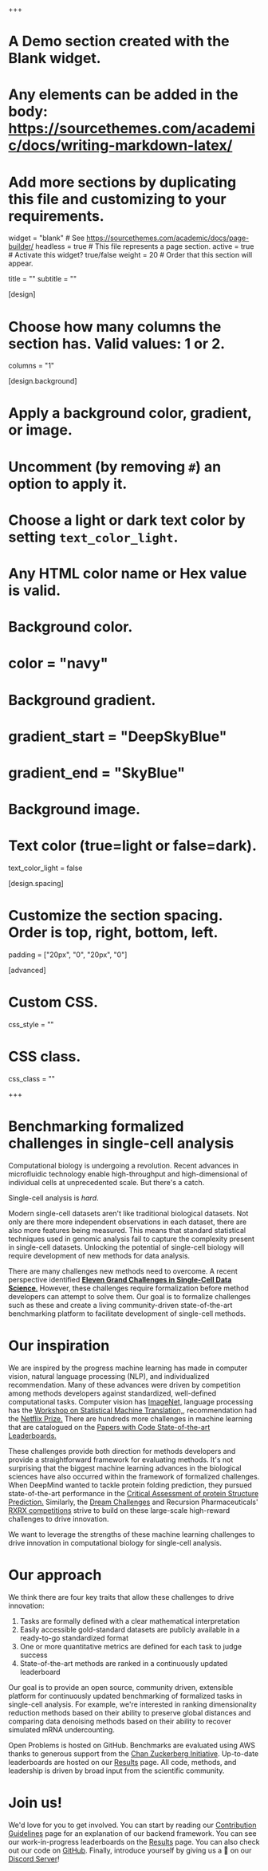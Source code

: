 +++
# A Demo section created with the Blank widget.
# Any elements can be added in the body: https://sourcethemes.com/academic/docs/writing-markdown-latex/
# Add more sections by duplicating this file and customizing to your requirements.

widget = "blank"  # See https://sourcethemes.com/academic/docs/page-builder/
headless = true  # This file represents a page section.
active = true  # Activate this widget? true/false
weight = 20  # Order that this section will appear.

title = ""
subtitle = ""

[design]
  # Choose how many columns the section has. Valid values: 1 or 2.
  columns = "1"

[design.background]
  # Apply a background color, gradient, or image.
  #   Uncomment (by removing `#`) an option to apply it.
  #   Choose a light or dark text color by setting `text_color_light`.
  #   Any HTML color name or Hex value is valid.

  # Background color.
  # color = "navy"

  # Background gradient.
  # gradient_start = "DeepSkyBlue"
  # gradient_end = "SkyBlue"

  # Background image.


  # Text color (true=light or false=dark).
  text_color_light = false

[design.spacing]
  # Customize the section spacing. Order is top, right, bottom, left.
  padding = ["20px", "0", "20px", "0"]

[advanced]
 # Custom CSS.
 css_style = ""

 # CSS class.
 css_class = ""


+++
# Benchmarking formalized challenges in single-cell analysis

Computational biology is undergoing a revolution. Recent advances in microfluidic technology enable high-throughput and high-dimensional of individual cells at unprecedented scale. But there's a catch.

Single-cell analysis is _hard_.

Modern single-cell datasets aren't like traditional biological datasets. Not only are there more independent observations in each dataset, there are also more features being measured. This means that standard statistical techniques used in genomic analysis fail to capture the complexity present in single-cell datasets. Unlocking the potential of single-cell biology will require development of new methods for data analysis.

There are many challenges new methods need to overcome. A recent perspective identified [**Eleven Grand Challenges in Single-Cell Data Science**.](https://doi.org/10.1186/s13059-020-1926-6) However, these challenges require formalization before method developers can attempt to solve them. Our goal is to formalize challenges such as these and create a living community-driven state-of-the-art benchmarking platform to facilitate development of single-cell methods.

# Our inspiration

We are inspired by the progress machine learning has made in computer vision, natural language processing (NLP), and individualized recommendation. Many of these advances were driven by competition among methods developers against standardized, well-defined computational tasks. Computer vision has [ImageNet,](www.image-net.org/) language processing has the [Workshop on Statistical Machine Translation,](http://www.statmt.org), recommendation had the [Netflix Prize.](https://en.wikipedia.org/wiki/Netflix_Prize) There are hundreds more challenges in machine learning that are catalogued on the [Papers with Code State-of-the-art Leaderboards.](https://paperswithcode.com/sota)

These challenges provide both direction for methods developers and provide a straightforward framework for evaluating methods. It's not surprising that the biggest machine learning advances in the biological sciences have also occurred within the framework of formalized challenges. When DeepMind wanted to tackle protein folding prediction, they pursued state-of-the-art performance in the [Critical Assessment of protein Structure Prediction.](https://predictioncenter.org/) Similarly, the [Dream Challenges](http://dreamchallenges.org/challenges/) and Recursion Pharmaceuticals' [RXRX competitions](https://www.rxrx.ai/) strive to build on these large-scale high-reward challenges to drive innovation.

We want to leverage the strengths of these machine learning challenges to drive innovation in computational biology for single-cell analysis.

# Our approach
We think there are four key traits that allow these challenges to drive innovation:  
 1. Tasks are formally defined with a clear mathematical interpretation  
 2. Easily accessible gold-standard datasets are publicly available in a ready-to-go standardized format  
 3. One or more quantitative metrics are defined for each task to judge success  
 4. State-of-the-art methods are ranked in a continuously updated leaderboard  

Our goal is to provide an open source, community driven, extensible platform for continuously updated benchmarking of formalized tasks in single-cell analysis. For example, we're interested in ranking dimensionality reduction methods based on their ability to preserve global distances and comparing data denoising methods based on their ability to recover simulated mRNA undercounting.

Open Problems is hosted on GitHub. Benchmarks are evaluated using AWS thanks to generous support from the [Chan Zuckerberg Initiative](https://chanzuckerberg.com/science/). Up-to-date leaderboards are hosted on our [Results](/results) page. All code, methods, and leadership is driven by broad input from the scientific community.

# Join us!

We'd love for you to get involved.  You can start by reading our [Contribution Guidelines](/contibuting) page for an explanation of our backend framework. You can see our work-in-progress leaderboards on the [Results](/results) page. You can also check out our code on [GitHub](https://github.com/singlecellopenproblems/SingleCellOpenProblems). Finally, introduce yourself by giving us a 👋 on our [Discord Server](https://discord.gg/sDE7cM4PN7)!
